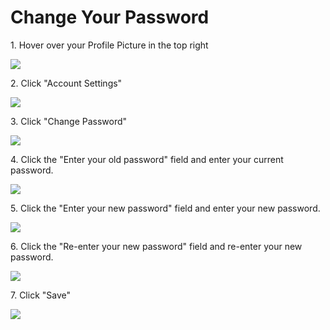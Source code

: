 # Change Your Password


1\. Hover over your Profile Picture in the top right

![](https://ajeuwbhvhr.cloudimg.io/https://colony-recorder.s3.amazonaws.com/files/2025-10-02/b8435aa7-d5d4-48bf-8af3-c87e85e30c76/ascreenshot.jpeg?tl_px=0,161&br_px=2222,1402&force_format=jpeg&q=100&width=1120.0)


2\. Click "Account Settings"

![](https://ajeuwbhvhr.cloudimg.io/https://colony-recorder.s3.amazonaws.com/files/2025-10-02/b8435aa7-d5d4-48bf-8af3-c87e85e30c76/ascreenshot.jpeg?tl_px=0,0&br_px=2222,1241&force_format=jpeg&q=100&width=1120.0&wat=1&wat_opacity=0.7&wat_gravity=northwest&wat_url=https://colony-recorder.s3.us-west-1.amazonaws.com/images/watermarks/FB923C_standard.png&wat_pad=939,182)


3\. Click "Change Password"

![](https://ajeuwbhvhr.cloudimg.io/https://colony-recorder.s3.amazonaws.com/files/2025-10-02/5a0d7945-431b-4daa-b31d-80332d10bee1/ascreenshot.jpeg?tl_px=0,0&br_px=2222,1241&force_format=jpeg&q=100&width=1120.0&wat=1&wat_opacity=0.7&wat_gravity=northwest&wat_url=https://colony-recorder.s3.us-west-1.amazonaws.com/images/watermarks/FB923C_standard.png&wat_pad=883,250)


4\. Click the "Enter your old password" field and enter your current password.

![](https://ajeuwbhvhr.cloudimg.io/https://colony-recorder.s3.amazonaws.com/files/2025-10-02/ccf51f68-359f-4e2a-b02f-3c68994e5559/ascreenshot.jpeg?tl_px=0,0&br_px=2222,1241&force_format=jpeg&q=100&width=1120.0&wat=1&wat_opacity=0.7&wat_gravity=northwest&wat_url=https://colony-recorder.s3.us-west-1.amazonaws.com/images/watermarks/FB923C_standard.png&wat_pad=593,257)


5\. Click the "Enter your new password" field and enter your new password.

![](https://ajeuwbhvhr.cloudimg.io/https://colony-recorder.s3.amazonaws.com/files/2025-10-02/f0693b93-cf20-4aaa-a447-c3812de16aaa/ascreenshot.jpeg?tl_px=0,192&br_px=2222,1433&force_format=jpeg&q=100&width=1120.0&wat=1&wat_opacity=0.7&wat_gravity=northwest&wat_url=https://colony-recorder.s3.us-west-1.amazonaws.com/images/watermarks/FB923C_standard.png&wat_pad=533,277)


6\. Click the "Re-enter your new password" field and re-enter your new password.

![](https://ajeuwbhvhr.cloudimg.io/https://colony-recorder.s3.amazonaws.com/files/2025-10-02/697136f3-2140-4e86-8138-429eac197630/ascreenshot.jpeg?tl_px=0,322&br_px=2222,1564&force_format=jpeg&q=100&width=1120.0&wat=1&wat_opacity=0.7&wat_gravity=northwest&wat_url=https://colony-recorder.s3.us-west-1.amazonaws.com/images/watermarks/FB923C_standard.png&wat_pad=628,287)


7\. Click "Save"

![](https://ajeuwbhvhr.cloudimg.io/https://colony-recorder.s3.amazonaws.com/files/2025-10-02/5dbda9b3-70f5-4e41-8462-ea421814f856/ascreenshot.jpeg?tl_px=0,322&br_px=2222,1564&force_format=jpeg&q=100&width=1120.0&wat=1&wat_opacity=0.7&wat_gravity=northwest&wat_url=https://colony-recorder.s3.us-west-1.amazonaws.com/images/watermarks/FB923C_standard.png&wat_pad=833,411)


